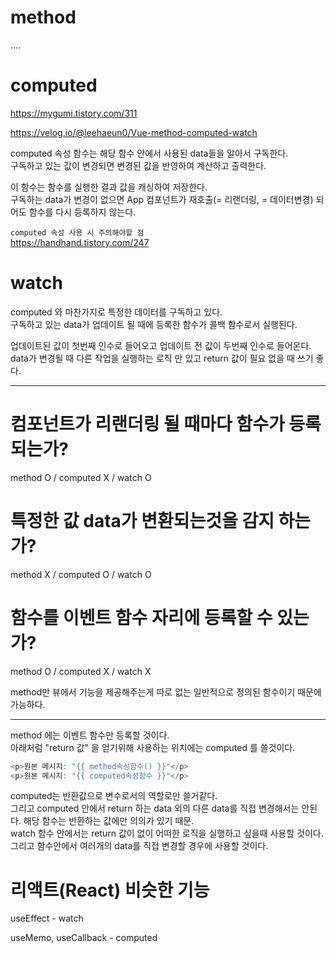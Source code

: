# method

....

# computed

https://mygumi.tistory.com/311

https://velog.io/@leehaeun0/Vue-method-computed-watch

computed 속성 함수는 해당 함수 안에서 사용된 data들을 알아서 구독한다.  
구독하고 있는 값이 변경되면 변경된 값을 반영하여 계산하고 출력한다.

이 함수는 함수를 실행한 결과 값을 캐싱하여 저장한다.  
구독하는 data가 변경이 없으면 App 컴포넌트가 재호출(= 리랜더링, = 데이터변경) 되어도 함수를 다시 등록하지 않는다.

`computed 속성 사용 시 주의해야할 점`  
https://handhand.tistory.com/247

# watch

computed 와 마찬가지로 특정한 데이터를 구독하고 있다.  
구독하고 있는 data가 업데이트 될 때에 등록한 함수가 콜백 함수로서 실행된다.

업데이트된 값이 첫번째 인수로 들어오고 업데이트 전 값이 두번째 인수로 들어온다.  
data가 변경될 때 다른 작업을 실행하는 로직 만 있고 return 값이 필요 없을 때 쓰기 좋다.

---

# 컴포넌트가 리랜더링 될 때마다 함수가 등록되는가?

method O / computed X / watch O

# 특정한 값 data가 변환되는것을 감지 하는가?

method X / computed O / watch O

# 함수를 이벤트 함수 자리에 등록할 수 있는가?

method O / computed X / watch X

method만 뷰에서 기능을 제공해주는게 따로 없는 일반적으로 정의된 함수이기 때문에 가능하다.

---

method 에는 이벤트 함수만 등록할 것이다.  
아래처럼 "return 값" 을 얻기위해 사용하는 위치에는 computed 를 쓸것이다.

```javascript
<p>원본 메시지: "{{ method속성함수() }}"</p>
<p>원본 메시지: "{{ computed속성함수 }}"</p>
```

computed는 반환값으로 변수로서의 역할로만 쓸거같다.  
그리고 computed 안에서 return 하는 data 외의 다른 data를 직접 변경해서는 안된다. 해당 함수는 반환하는 값에만 의의가 있기 때문.  
watch 함수 안에서는 return 값이 없이 어떠한 로직을 실행하고 싶을때 사용할 것이다.  
그리고 함수안에서 여러개의 data를 직접 변경할 경우에 사용할 것이다.

# 리액트(React) 비슷한 기능

useEffect - watch

useMemo, useCallback - computed
